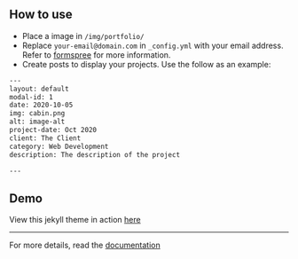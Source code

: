 
## How to use
 - Place a image in `/img/portfolio/`
 - Replace `your-email@domain.com` in `_config.yml` with your email address. Refer to [formspree](http://formspree.io/) for more information.
 - Create posts to display your projects. Use the follow as an example:
```txt
---
layout: default
modal-id: 1
date: 2020-10-05
img: cabin.png
alt: image-alt
project-date: Oct 2020
client: The Client
category: Web Development
description: The description of the project

---
```

## Demo
View this jekyll theme in action [here](https://www.babrubhan.com)

---------
For more details, read the [documentation](http://jekyllrb.com/)
